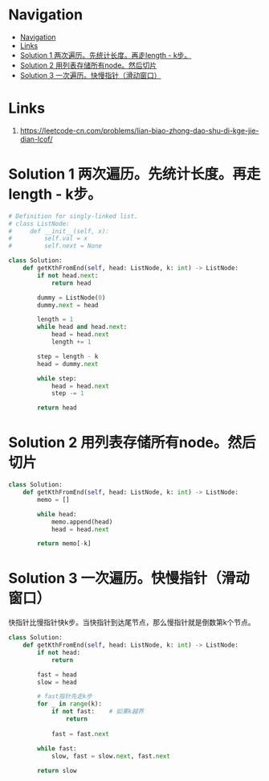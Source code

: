 # Navigation
- [Navigation](#navigation)
- [Links](#links)
- [Solution 1 两次遍历。先统计长度。再走length - k步。](#solution-1-%e4%b8%a4%e6%ac%a1%e9%81%8d%e5%8e%86%e5%85%88%e7%bb%9f%e8%ae%a1%e9%95%bf%e5%ba%a6%e5%86%8d%e8%b5%b0length---k%e6%ad%a5)
- [Solution 2 用列表存储所有node。然后切片](#solution-2-%e7%94%a8%e5%88%97%e8%a1%a8%e5%ad%98%e5%82%a8%e6%89%80%e6%9c%89node%e7%84%b6%e5%90%8e%e5%88%87%e7%89%87)
- [Solution 3 一次遍历。快慢指针（滑动窗口）](#solution-3-%e4%b8%80%e6%ac%a1%e9%81%8d%e5%8e%86%e5%bf%ab%e6%85%a2%e6%8c%87%e9%92%88%e6%bb%91%e5%8a%a8%e7%aa%97%e5%8f%a3)

# Links
1. https://leetcode-cn.com/problems/lian-biao-zhong-dao-shu-di-kge-jie-dian-lcof/

# Solution 1 两次遍历。先统计长度。再走length - k步。
```python
# Definition for singly-linked list.
# class ListNode:
#     def __init__(self, x):
#         self.val = x
#         self.next = None

class Solution:
    def getKthFromEnd(self, head: ListNode, k: int) -> ListNode:
        if not head.next:
            return head

        dummy = ListNode(0)
        dummy.next = head

        length = 1
        while head and head.next:
            head = head.next
            length += 1    

        step = length - k
        head = dummy.next

        while step:
            head = head.next
            step -= 1

        return head     
```

# Solution 2 用列表存储所有node。然后切片
```python
class Solution:
    def getKthFromEnd(self, head: ListNode, k: int) -> ListNode:
        memo = []

        while head:
            memo.append(head)
            head = head.next

        return memo[-k]
```

# Solution 3 一次遍历。快慢指针（滑动窗口）
快指针比慢指针快k步。当快指针到达尾节点，那么慢指针就是倒数第k个节点。
```python
class Solution:
    def getKthFromEnd(self, head: ListNode, k: int) -> ListNode:
        if not head:
            return

        fast = head
        slow = head

        # fast指针先走k步
        for _ in range(k):
            if not fast:    # 如果k越界
                return
            
            fast = fast.next

        while fast:
            slow, fast = slow.next, fast.next
        
        return slow

```